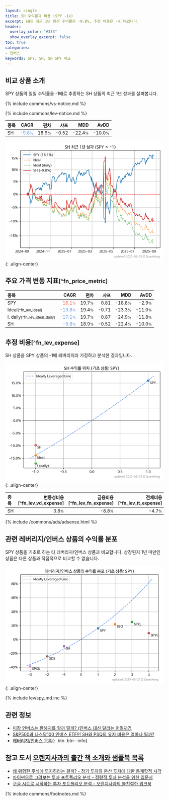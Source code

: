 ```yaml
---
layout: single
title: SH 수익률과 비용 (SPY -1x)
excerpt: SH의 최근 1년 환산 수익률은 -9.8%, 추정 비용은 -4.7%입니다.
header:
  overlay_color: "#333"
  show_overlay_excerpt: false
toc: true
categories:
- 인버스
keywords: SPY, SH, SH SPY 비교
---
```


## 비교 상품 소개


SPY 상품의 일일 수익률을 -1배로 추종하는 SH 상품의 최근 1년 성과를 살펴봅니다.





{% include commons/vs-notice.md %}

{% include commons/lev-notice.md %}

| **종목** | **CAGR** | **편차** | **샤프** | **MDD** | **AvDD** |
| :------------ | ------: | -----------: | -------: | ------: | -------: |
| SH | <span style="color: cornflowerblue">-9.8<small>%</small></span> | 18.9<small>%</small> | -0.52 | -22.4<small>%</small> | -10.0<small>%</small> |

<!-- more -->


![SH](/lev/images/sh.png){: .align-center}


## 주요 가격 변동 지표<small>[^fn_price_metric]</small>


| **종목** | **CAGR** | **편차** | **샤프** | **MDD** | **AvDD** |
| :------------ | ------: | -----------: | -------: | ------: | -------: |
| SPY | <span style="color: tomato">16.1<small>%</small></span> | 19.7<small>%</small> | 0.81 | -18.8<small>%</small> | -2.9<small>%</small> |
| Ideal<small>[^fn_lev_ideal]</small> | <span style="color: cornflowerblue">-13.8<small>%</small></span> | 19.4<small>%</small> | -0.71 | -23.3<small>%</small> | -11.0<small>%</small> |
| I. daily<small>[^fn_lev_ideal_daily]</small> | <span style="color: cornflowerblue">-17.1<small>%</small></span> | 19.7<small>%</small> | -0.87 | -24.9<small>%</small> | -11.8<small>%</small> |
| SH | <span style="color: cornflowerblue">-9.8<small>%</small></span> | 18.9<small>%</small> | -0.52 | -22.4<small>%</small> | -10.0<small>%</small> |


## 추정 비용<small>[^fn_lev_expense]</small><a id="expense"></a>

SH 상품을 SPY 상품의 -1배 레버리지라 가정하고 분석한 결과입니다.

![SH](/lev/images/sh_ideal.png){: .align-center}

| **종목** | **변동성비용**[^fn_lev_vd_expense] | **금융비용**[^fn_lev_fn_expense] | **전체비용**[^fn_lev_tt_expense] |
| :------------ | ------: | -----------: | -------: |
| SH | 3.8<small>%</small> | -8.8<small>%</small> | -4.7<small>%</small> |

{% include /commons/ads/adsense.html %}



## 관련 레버리지/인버스 상품의 수익률 분포

SPY 상품을 기초로 하는 타 레버리지/인버스 상품과 비교합니다. 상장된지 1년 미만인 상품은 다른 상품과 직접적으로 비교할 수 없습니다.

![SPY](/lev/images/spy_ideal.png){: .align-center}

{% include lev/spy_md.inc %}


## 관련 정보

- [미장 인버스는 환헤지를 할까 말까? (인버스 대신 달러는 어떨까?)](https://kongdori.tistory.com/197)
- [S&P500과 나스닥100 인버스 ETF인 SH와 PSQ의 유지 비용은 얼마나 될까?](https://kongdori.tistory.com/78)
- [레버리지/인버스 목록](/lev/){: .btn .btn--info}


## 참고 도서 [오렌지사과의 출간 책 소개와 샘플북 목록](https://kongdori.tistory.com/691)

- [왜 위험한 주식에 투자하라는 걸까? - 장기 투자와 분산 투자에 대한 통계학적 시각](https://kongdori.tistory.com/421)
- [파이썬으로 그려보는 투자 포트폴리오 분석  - 정량적 투자 분석을 위한 입문서](https://kongdori.tistory.com/643)
- [구글 시트로 시작하는 투자 포트폴리오 분석 - 오렌지사과의 불친절한 워크북](https://kongdori.tistory.com/449)

{% include commons/footnotes.md %}